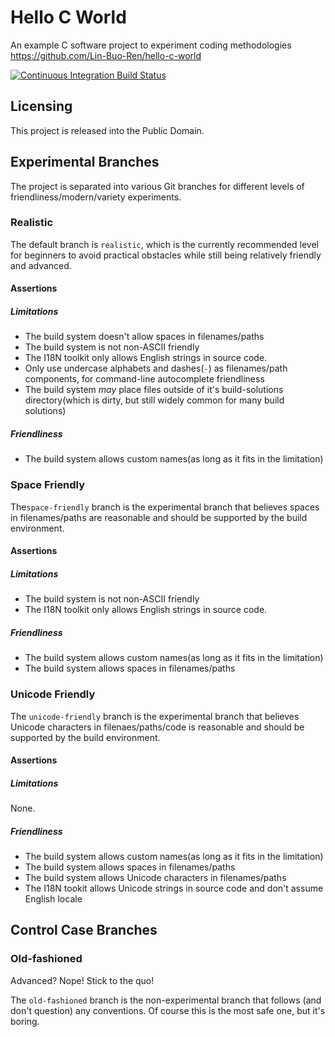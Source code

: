 # Hello C World

An example C software project to experiment coding methodologies  
<https://github.com/Lin-Buo-Ren/hello-c-world>  

[![Continuous Integration Build Status](https://travis-ci.org/Lin-Buo-Ren/hello-c-world.svg?branch=realistic)](https://travis-ci.org/Lin-Buo-Ren/hello-c-world)

## Licensing

This project is released into the Public Domain.

## Experimental Branches

The project is separated into various Git branches for different levels of friendliness/modern/variety experiments.

### Realistic

The default branch is `realistic`, which is the currently recommended level for beginners to avoid practical obstacles while still being relatively friendly and advanced.

#### Assertions

##### Limitations

* The build system doesn't allow spaces in filenames/paths
* The build system is not non-ASCII friendly
* The I18N toolkit only allows English strings in source code.
* Only use undercase alphabets and dashes(`-`) as filenames/path components, for command-line autocomplete friendliness
* The build system *may* place files outside of it's build-solutions directory(which is dirty, but still widely common for many build solutions)

##### Friendliness

* The build system allows custom names(as long as it fits in the limitation)

### Space Friendly

The`space-friendly` branch is the experimental branch that believes spaces in filenames/paths are reasonable and should be supported by the build environment.

#### Assertions

##### Limitations

- The build system is not non-ASCII friendly
- The I18N toolkit only allows English strings in source code.

#####  Friendliness

- The build system allows custom names(as long as it fits in the limitation)
- The build system allows spaces in filenames/paths

### Unicode Friendly

The `unicode-friendly` branch is the experimental branch that believes Unicode characters in filenaes/paths/code is reasonable and should be supported by the build environment.

#### Assertions

##### Limitations

None.

#####  Friendliness

- The build system allows custom names(as long as it fits in the limitation)
- The build system allows spaces in filenames/paths
- The build system allows Unicode characters in filenames/paths
- The I18N tookit allows Unicode strings in source code and don't assume English locale

## Control Case Branches

### Old-fashioned

Advanced?  Nope!  Stick to the quo!

The `old-fashioned` branch is the non-experimental branch that follows (and don't question) any conventions.  Of course this is the most safe one, but it's boring.
